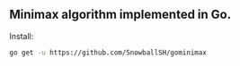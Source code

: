 ## Minimax algorithm implemented in Go.

Install:
```bash
go get -u https://github.com/SnowballSH/gominimax
```
